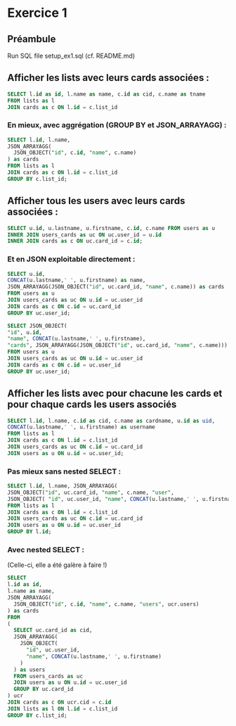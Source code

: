# Exercice 1 

## Préambule

Run SQL file setup_ex1.sql (cf. README.md)

## Afficher les lists avec leurs cards associées :

```sql
SELECT l.id as id, l.name as name, c.id as cid, c.name as tname
FROM lists as l
JOIN cards as c ON l.id = c.list_id
```

### En mieux, avec aggrégation (GROUP BY et JSON_ARRAYAGG) :

```sql
SELECT l.id, l.name,
JSON_ARRAYAGG(
  JSON_OBJECT("id", c.id, "name", c.name)
) as cards
FROM lists as l
JOIN cards as c ON l.id = c.list_id
GROUP BY c.list_id;
```

## Afficher tous les users avec leurs cards associées :

```sql
SELECT u.id, u.lastname, u.firstname, c.id, c.name FROM users as u
INNER JOIN users_cards as uc ON uc.user_id = u.id
INNER JOIN cards as c ON uc.card_id = c.id;
```
 
### Et en JSON exploitable directement :

```sql
SELECT u.id, 
CONCAT(u.lastname,' ', u.firstname) as name, 
JSON_ARRAYAGG(JSON_OBJECT("id", uc.card_id, "name", c.name)) as cards
FROM users as u
JOIN users_cards as uc ON u.id = uc.user_id
JOIN cards as c ON c.id = uc.card_id
GROUP BY uc.user_id;
```

```sql
SELECT JSON_OBJECT(
"id", u.id, 
"name", CONCAT(u.lastname,' ', u.firstname), 
"cards", JSON_ARRAYAGG(JSON_OBJECT("id", uc.card_id, "name", c.name))) as user
FROM users as u
JOIN users_cards as uc ON u.id = uc.user_id
JOIN cards as c ON c.id = uc.user_id
GROUP BY uc.user_id;
```

## Afficher les lists avec pour chacune les cards et pour chaque cards les users associés

```sql
SELECT l.id, l.name, c.id as cid, c.name as cardname, u.id as uid, 
CONCAT(u.lastname,' ', u.firstname) as username 
FROM lists as l
JOIN cards as c ON l.id = c.list_id
JOIN users_cards as uc ON c.id = uc.card_id
JOIN users as u ON u.id = uc.user_id;
```

### Pas mieux sans nested SELECT :

```sql
SELECT l.id, l.name, JSON_ARRAYAGG( 
JSON_OBJECT("id", uc.card_id, "name", c.name, "user", 
JSON_OBJECT( "id", uc.user_id, "name", CONCAT(u.lastname,' ', u.firstname) ) ) ) as cards
FROM lists as l
JOIN cards as c ON l.id = c.list_id
JOIN users_cards as uc ON c.id = uc.card_id
JOIN users as u ON u.id = uc.user_id
GROUP BY l.id;
```

### Avec nested SELECT :
(Celle-ci, elle a été galère à faire !)

```sql
SELECT 
l.id as id, 
l.name as name, 
JSON_ARRAYAGG(
  JSON_OBJECT("id", c.id, "name", c.name, "users", ucr.users)
) as cards 
FROM
(
  SELECT uc.card_id as cid, 
  JSON_ARRAYAGG(
    JSON_OBJECT(
      "id", uc.user_id, 
      "name", CONCAT(u.lastname,' ', u.firstname)
    )
  ) as users
  FROM users_cards as uc
  JOIN users as u ON u.id = uc.user_id
  GROUP BY uc.card_id
) ucr
JOIN cards as c ON ucr.cid = c.id
JOIN lists as l ON l.id = c.list_id
GROUP BY c.list_id;
```
